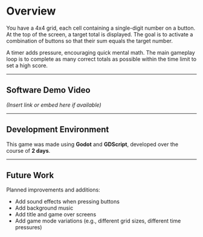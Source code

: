 # Overview

You have a 4x4 grid, each cell containing a single-digit number on a button. At the top of the screen, a target total is displayed. The goal is to activate a combination of buttons so that their sum equals the target number.

A timer adds pressure, encouraging quick mental math. The main gameplay loop is to complete as many correct totals as possible within the time limit to set a high score.

---

## Software Demo Video

*(Insert link or embed here if available)*

---

## Development Environment

This game was made using **Godot** and **GDScript**, developed over the course of **2 days**.

---

## Future Work

Planned improvements and additions:

- Add sound effects when pressing buttons  
- Add background music  
- Add title and game over screens  
- Add game mode variations (e.g., different grid sizes, different time pressures)  
